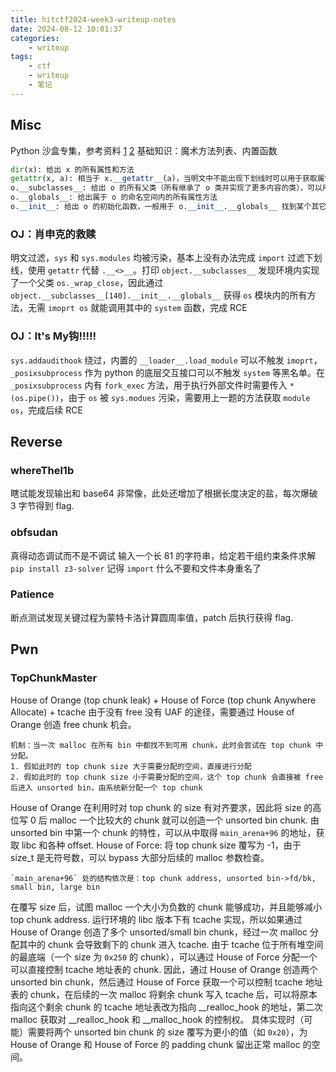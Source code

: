```yaml
---
title: hitctf2024-week3-writeup-notes
date: 2024-08-12 10:01:37
categories:
    - writeup
tags:
    - ctf
    - writeup
    - 笔记
---
```


## Misc

Python 沙盒专集，参考资料 [1](https://zhuanlan.zhihu.com/p/578966149) [2](https://blog.csdn.net/Jayjay___/article/details/132436072)
基础知识：魔术方法列表、内置函数

```python
dir(x): 给出 x 的所有属性和方法
getattr(x, a): 相当于 x.__getattr__(a)，当明文中不能出现下划线时可以用于获取属性
o.__subclasses__: 给出 o 的所有父类（所有继承了 o 类并实现了更多内容的类），可以用于寻找其它模块
o.__globals__: 给出属于 o 的命名空间内的所有属性方法
o.__init__: 给出 o 的初始化函数，一般用于 o.__init__.__globals__ 找到某个其它内置模块的属性方法
```

### OJ：肖申克的救赎

明文过滤，`sys` 和 `sys.modules` 均被污染，基本上没有办法完成 `import`
过滤下划线，使用 `getattr` 代替 `.__<>__`。打印 `object.__subclasses__` 发现环境内实现了一个父类 `os._wrap_close`，因此通过 `object.__subclasses__[140].__init__.__globals__` 获得 `os` 模块内的所有方法，无需 `imoprt os` 就能调用其中的 `system` 函数，完成 RCE

### OJ：It's My钩!!!!!

`sys.addaudithook` 绕过，内置的 `__loader__.load_module` 可以不触发 `imoprt`，`_posixsubprocess` 作为 python 的底层交互接口可以不触发 `system` 等黑名单。在 `_posixsubprocess` 内有 `fork_exec` 方法，用于执行外部文件时需要传入 `*(os.pipe())`，由于 `os` 被 `sys.modues` 污染，需要用上一题的方法获取 `module os`，完成后续 RCE

## Reverse

### whereThel1b

瞎试能发现输出和 base64 非常像，此处还增加了根据长度决定的盐，每次爆破 3 字节得到 flag.

### obfsudan

真得动态调试而不是不调试
输入一个长 81 的字符串，给定若干组约束条件求解
`pip install z3-solver`
记得 `import` 什么不要和文件本身重名了

### Patience

断点测试发现关键过程为蒙特卡洛计算圆周率值，patch 后执行获得 flag.

## Pwn

### TopChunkMaster

House of Orange (top chunk leak) + House of Force (top chunk Anywhere Allocate) + tcache
由于没有 free 没有 UAF 的途径，需要通过 House of Orange 创造 free chunk 机会。

    机制：当一次 malloc 在所有 bin 中都找不到可用 chunk，此时会尝试在 top chunk 中分配。
    1. 假如此时的 top chunk size 大于需要分配的空间，直接进行分配
    2. 假如此时的 top chunk size 小于需要分配的空间，这个 top chunk 会直接被 free 后进入 unsorted bin，由系统新分配一个 top chunk

House of Orange 在利用时对 top chunk 的 size 有对齐要求，因此将 size 的高位写 0 后 malloc 一个比较大的 chunk 就可以创造一个 unsorted bin chunk. 由 unsorted bin 中第一个 chunk 的特性，可以从中取得 `main_arena+96` 的地址，获取 libc 和各种 offset.
House of Force: 将 top chunk size 覆写为 -1，由于 size_t 是无符号数，可以 bypass 大部分后续的 malloc 参数检查。

    `main_arena+96` 处的结构依次是：top chunk address, unsorted bin->fd/bk, small bin, large bin

在覆写 size 后，试图 malloc 一个大小为负数的 chunk 能够成功，并且能够减小 top chunk address. 运行环境的 libc 版本下有 tcache 实现，所以如果通过 House of Orange 创造了多个 unsorted/small bin chunk，经过一次 malloc 分配其中的 chunk 会导致剩下的 chunk 进入 tcache. 由于 tcache 位于所有堆空间的最底端（一个 size 为 `0x250` 的 chunk），可以通过 House of Force 分配一个可以直接控制 tcache 地址表的 chunk. 
因此，通过 House of Orange 创造两个 unsorted bin chunk，然后通过 House of Force 获取一个可以控制 tcache 地址表的 chunk，在后续的一次 malloc 将剩余 chunk 写入 tcache 后，可以将原本指向这个剩余 chunk 的 tcache 地址表改为指向 __realloc_hook 的地址，第二次 malloc 获取对 __realloc_hook 和 __malloc_hook 的控制权。
具体实现时（可能）需要将两个 unsorted bin chunk 的 size 覆写为更小的值（如 `0x20`），为 House of Orange 和 House of Force 的 padding chunk 留出正常 malloc 的空间。
